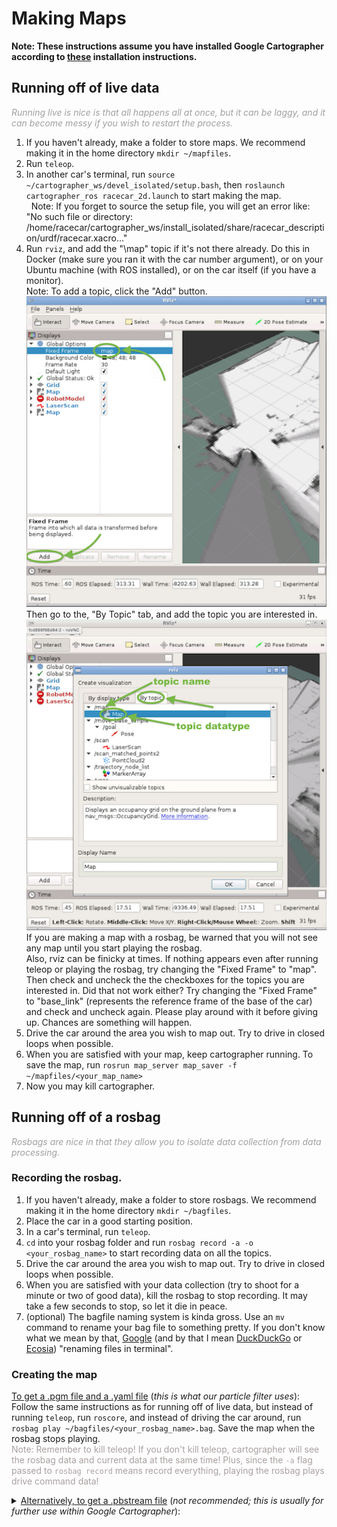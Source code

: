 # Making Maps
**Note: These instructions assume you have installed Google Cartographer according to [these](http://bwsi-racecar.com/maps/cartographer/cartographer_installation/) installation instructions.**
## Running off of live data

<font color="A0A0A0">*Running live is nice is that all happens all at once, but it can be laggy, and it can become messy if you wish to restart the process.*</font>

1. If you haven't already, make a folder to store maps. We recommend making it in the home directory `mkdir ~/mapfiles`.
2. Run `teleop`.
4. In another car's terminal, run `source ~/cartographer_ws/devel_isolated/setup.bash`, then `roslaunch cartographer_ros racecar_2d.launch` to start making the map.<br>
&nbsp;&nbsp;Note: If you forget to source the setup file, you will get an error like: "No such file or directory: /home/racecar/cartographer_ws/install_isolated/share/racecar_description/urdf/racecar.xacro..."
5. Run `rviz`, and add the "\map" topic if it's not there already. Do this in Docker (make sure you ran it with the car number argument), or on your Ubuntu machine (with ROS installed), or on the car itself (if you have a monitor).<br>
Note: To add a topic, click the "Add" button.<br>
![](img/rviz_cartographer1_small.png)<br>
Then go to the, "By Topic" tab, and add the topic you are interested in.<br>
![](img/rviz_cartographer2_small.png)<br>
If you are making a map with a rosbag, be warned that you will not see any map until you start playing the rosbag.<br>
Also, rviz can be finicky at times. If nothing appears even after running teleop or playing the rosbag, try changing the "Fixed Frame" to "map". Then check and uncheck the the checkboxes for the topics you are interested in. Did that not work either? Try changing the "Fixed Frame" to "base_link" (represents the reference frame of the base of the car) and check and uncheck again. Please play around with it before giving up. Chances are something will happen.
6. Drive the car around the area you wish to map out. Try to drive in closed loops when possible.
7. When you are satisfied with your map, keep cartographer running. To save the map, run `rosrun map_server map_saver -f ~/mapfiles/<your_map_name>`
8. Now you may kill cartographer.

## Running off of a rosbag

<font color="A0A0A0">*Rosbags are nice in that they allow you to isolate data collection from data processing.*</font>

### Recording the rosbag.

1. If you haven't already, make a folder to store rosbags. We recommend making it in the home directory `mkdir ~/bagfiles`.
2. Place the car in a good starting position.
3. In a car's terminal, run `teleop`.
4. `cd` into your rosbag folder and run `rosbag record -a -o <your_rosbag_name>` to start recording data on all the topics.
5. Drive the car around the area you wish to map out. Try to drive in closed loops when possible.
6. When you are satisfied with your data collection (try to shoot for a minute or two of good data), kill the rosbag to stop recording. It may take a few seconds to stop, so let it die in peace.
7. (optional) The bagfile naming system is kinda gross. Use an `mv` command to rename your bag file to something pretty. If you don't know what we mean by that, [Google](https://www.google.com/) (and by that I mean [DuckDuckGo](https://duckduckgo.com/) or [Ecosia](https://www.ecosia.org/)) "renaming files in terminal".

### Creating the map
<u>To get a .pgm file and a .yaml file</u> (*this is what our particle filter uses*):<br>
Follow the same instructions as for running off of live data, but instead of running `teleop`, run `roscore`, and instead of driving the car around, run `rosbag play ~/bagfiles/<your_rosbag_name>.bag`. Save the map when the rosbag stops playing.<br>
<font color="AAA0A0"> Note: Remember to kill teleop! If you don't kill teleop, cartographer will see the rosbag data and current data at the same time! Plus, since the `-a` flag passed to `rosbag record` means record everything, playing the rosbag plays drive command data!</font>

<details><summary><u>Alternatively, to get a .pbstream file</u> (<i>not recommended; this is usually for further use within Google Cartographer</i>):</summary>
1. Run <code>roslaunch cartographer_ros offline_racecar_2d.launch bag_filenames:=${HOME}/bagfiles/&lt;your_rosbag_name&gt;.bag</code><br>
&ensp; Warning: this will pull up an rviz window. If you're ssh-ed in, then whoops.<br>
2. Wait for the bag to finish playing, then watch the terminal and wait until it's done "optimizing".
</details>

